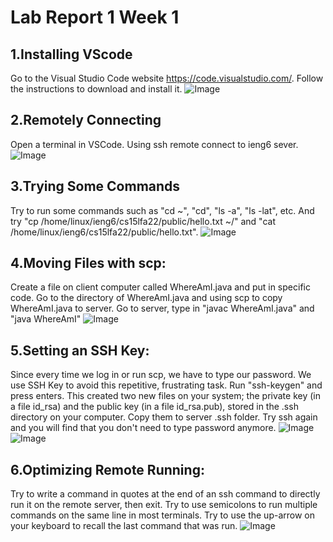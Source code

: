 # Lab Report 1 Week 1

## 1.Installing VScode
Go to the Visual Studio Code website https://code.visualstudio.com/. Follow the instructions to download and install it. 
![Image](https://sara0112.github.io/cse15l-lab-reports/Lab1_01.png)
## 2.Remotely Connecting
Open a terminal in VSCode.  Using ssh remote connect to ieng6 sever.
![Image](https://sara0112.github.io/cse15l-lab-reports/Lab1_02.png)
## 3.Trying Some Commands
Try to run some commands such as "cd ~", "cd", "ls -a", "ls -lat", etc. And try "cp /home/linux/ieng6/cs15lfa22/public/hello.txt ~/" and "cat /home/linux/ieng6/cs15lfa22/public/hello.txt".
![Image](https://sara0112.github.io/cse15l-lab-reports/Lab1_03.png)
## 4.Moving Files with scp: 
Create a file on client computer called WhereAmI.java and put in specific code. Go to the directory of WhereAmI.java and using scp to copy WhereAmI.java to server. Go to server, type in "javac WhereAmI.java" and "java WhereAmI"
![Image](https://sara0112.github.io/cse15l-lab-reports/Lab1_04.png)
## 5.Setting an SSH Key: 
Since every time we log in or run scp, we have to type our password. We use SSH Key to avoid this repetitive, frustrating task. Run "ssh-keygen" and press enters. This created two new files on your system; the private key (in a file id_rsa) and the public key (in a file id_rsa.pub), stored in the .ssh directory on your computer. Copy them to server .ssh folder. Try ssh again and you will find that you don't need to type password anymore.
![Image](https://sara0112.github.io/cse15l-lab-reports/Lab1_05_01.png)
![Image](https://sara0112.github.io/cse15l-lab-reports/Lab1_05_02.png)
## 6.Optimizing Remote Running: 
Try to write a command in quotes at the end of an ssh command to directly run it on the remote server, then exit. Try to use semicolons to run multiple commands on the same line in most terminals. Try to use the up-arrow on your keyboard to recall the last command that was run.
![Image](https://sara0112.github.io/cse15l-lab-reports/Lab1_06.png)
